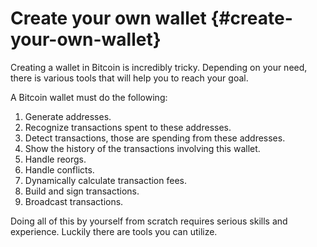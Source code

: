 # Create your own wallet {#create-your-own-wallet}

Creating a wallet in Bitcoin is incredibly tricky. Depending on your need, there is various tools that will help you to reach your goal.

A Bitcoin wallet must do the following:

1. Generate addresses.
2. Recognize transactions spent to these addresses.
3. Detect transactions, those are spending from these addresses.
4. Show the history of the transactions involving this wallet.
5. Handle reorgs.
6. Handle conflicts.
7. Dynamically calculate transaction fees.
8. Build and sign transactions.
9. Broadcast transactions.

Doing all of this by yourself from scratch requires serious skills and experience. Luckily there are tools you can utilize.
